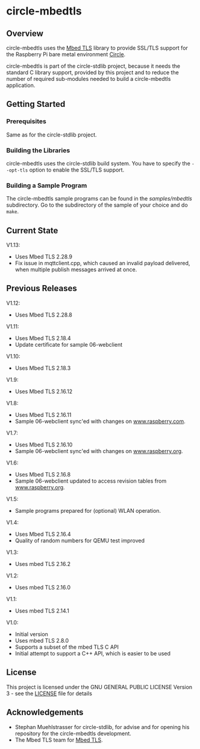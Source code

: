 # circle-mbedtls

## Overview

circle-mbedtls uses the [Mbed TLS](https://www.trustedfirmware.org/projects/mbed-tls/)
library to provide SSL/TLS support for the Raspberry Pi bare metal environment
[Circle](https://github.com/rsta2/circle).

circle-mbedtls is part of the circle-stdlib project, because it needs the
standard C library support, provided by this project and to reduce the number of
required sub-modules needed to build a circle-mbedtls application.

## Getting Started

### Prerequisites

Same as for the circle-stdlib project.

### Building the Libraries

circle-mbedtls uses the circle-stdlib build system. You have to specify the
`--opt-tls` option to enable the SSL/TLS support.

### Building a Sample Program

The circle-mbedtls sample programs can be found in the *samples/mbedtls*
subdirectory. Go to the subdirectory of the sample of your choice and do `make`.

## Current State

V1.13:

* Uses Mbed TLS 2.28.9
* Fix issue in mqttclient.cpp, which caused an invalid payload delivered,
  when multiple publish messages arrived at once.

## Previous Releases

V1.12:

* Uses Mbed TLS 2.28.8

V1.11:

* Uses Mbed TLS 2.18.4
* Update certificate for sample 06-webclient

V1.10:

* Uses Mbed TLS 2.18.3

V1.9:

* Uses Mbed TLS 2.16.12

V1.8:

* Uses Mbed TLS 2.16.11
* Sample 06-webclient sync'ed with changes on www.raspberry.com.

V1.7:

* Uses Mbed TLS 2.16.10
* Sample 06-webclient sync'ed with changes on www.raspberry.org.

V1.6:

* Uses Mbed TLS 2.16.8
* Sample 06-webclient updated to access revision tables from www.raspberry.org.

V1.5:

* Sample programs prepared for (optional) WLAN operation.

V1.4:

* Uses Mbed TLS 2.16.4
* Quality of random numbers for QEMU test improved

V1.3:

* Uses mbed TLS 2.16.2

V1.2:

* Uses mbed TLS 2.16.0

V1.1:

* Uses mbed TLS 2.14.1

V1.0:

* Initial version
* Uses mbed TLS 2.8.0
* Supports a subset of the mbed TLS C API
* Initial attempt to support a C++ API, which is easier to be used

## License

This project is licensed under the GNU GENERAL PUBLIC LICENSE
Version 3 - see the [LICENSE](LICENSE) file for details

## Acknowledgements

* Stephan Muehlstrasser for circle-stdlib, for advise
  and for opening his repository for the circle-mbedtls development.
* The Mbed TLS team for [Mbed TLS](https://www.trustedfirmware.org/projects/mbed-tls/).
